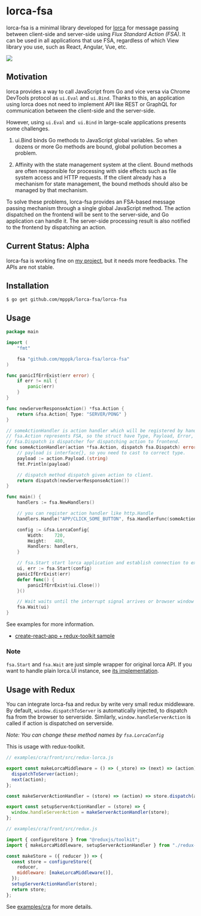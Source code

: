 # lorca-fsa

lorca-fsa is a minimal library developed for [lorca](https://github.com/zserge/lorca) for message passing between client-side and server-side using _Flux Standard Action (FSA)_.
It can be used in all applications that use FSA, regardless of which View library you use, such as React, Angular, Vue, etc.

![](images/architecture.png)

## Motivation

lorca provides a way to call JavaScript from Go and vice versa via Chrome DevTools protocol as `ui.Eval` and `ui.Bind`.
Thanks to this, an application using lorca does not need to implement API like REST or GraphQL for communication between the client-side and the server-side.

However, using `ui.Eval` and` ui.Bind` in large-scale applications presents some challenges.

1. ui.Bind binds Go methods to JavaScript global variables. So when dozens or more Go methods are bound, global pollution becomes a problem.

2. Affinity with the state management system at the client. Bound methods are often responsible for processing with side effects such as file system access and HTTP requests. If the client already has a mechanism for state management, the bound methods should also be managed by that mechanism.

To solve these problems, lorca-fsa provides an FSA-based message passing mechanism through a single global JavaScript method.
The action dispatched on the frontend will be sent to the server-side, and Go application can handle it.
The server-side processing result is also notified to the frontend by dispatching an action.

## Current Status: Alpha

lorca-fsa is working fine on [my project](https://github.com/mpppk/imagine), but it needs more feedbacks. The APIs are not stable.

## Installation

```shell
$ go get github.com/mpppk/lorca-fsa/lorca-fsa
```

## Usage

```go
package main

import (
	"fmt"

	fsa "github.com/mpppk/lorca-fsa/lorca-fsa"
)

func panicIfErrExist(err error) {
	if err != nil {
		panic(err)
	}
}

func newServerResponseAction() *fsa.Action {
	return &fsa.Action{ Type: "SERVER/PONG" }
}

// someActionHandler is action handler which will be registered by handlers.Handle.
// fsa.Action represents FSA, so the struct have Type, Payload, Error, and Meta.
// fsa.Dispatch is dispatcher for dispatching action to frontend.
func someActionHandler(action *fsa.Action, dispatch fsa.Dispatch) error {
	// payload is interface{}, so you need to cast to correct type.
	payload := action.Payload.(string)
	fmt.Println(payload)

	// dispatch method dispatch given action to client.
	return dispatch(newServerResponseAction())
}

func main() {
	handlers := fsa.NewHandlers()

	// you can register action handler like http.Handle
	handlers.Handle("APP/CLICK_SOME_BUTTON", fsa.HandlerFunc(someActionHandler))

	config := &fsa.LorcaConfig{
		Width:    720,
		Height:   480,
		Handlers: handlers,
	}

	// fsa.Start start lorca application and establish connection to exchange fsa
	ui, err := fsa.Start(config)
	panicIfErrExist(err)
	defer func() {
		panicIfErrExist(ui.Close())
	}()

	// Wait waits until the interrupt signal arrives or browser window is closed
	fsa.Wait(ui)
}
```

See examples for more information.

- [create-react-app + redux-toolkit sample](https://github.com/mpppk/lorca-fsa/cra)

### Note

`fsa.Start` and `fsa.Wait` are just simple wrapper for original lorca API.
If you want to handle plain lorca.UI instance, see [its implementation](https://github.com/mpppk/lorca-fsa/blob/master/lorca-fsa/util.go).

## Usage with Redux

You can integrate lorca-fsa and redux by write very small redux middleware.
By default, `window.dispatchToServer` is automatically injected, to dispatch fsa from the browser to serverside.
Similarly, `window.handleServerAction` is called if action is dispatched on serverside.

_Note: You can change these method names by `fsa.LorcaConfig`_

This is usage with redux-toolkit.

```js
// examples/cra/front/src/redux-lorca.js

export const makeLorcaMiddleware = () => (_store) => (next) => (action) => {
  dispatchToServer(action);
  next(action);
};

const makeServerActionHandler = (store) => (action) => store.dispatch(action);

export const setupServerActionHandler = (store) => {
  window.handleServerAction = makeServerActionHandler(store);
};
```

```js
// examples/cra/front/src/redux.js

import { configureStore } from "@reduxjs/toolkit";
import { makeLorcaMiddleware, setupServerActionHandler } from "./redux-lorca";

const makeStore = ({ reducer }) => {
  const store = configureStore({
    reducer,
    middleware: [makeLorcaMiddleware()],
  });
  setupServerActionHandler(store);
  return store;
};
```

See [examples/cra](https://github.com/mpppk/lorca-fsa/tree/master/examples/cra) for more details.
